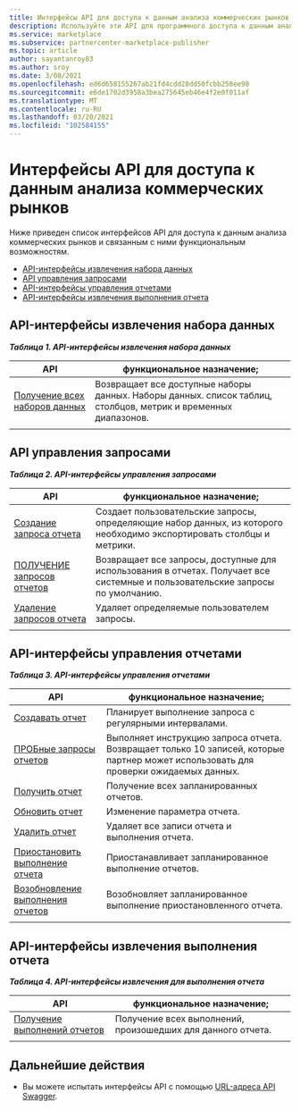 ```yaml
---
title: Интерфейсы API для доступа к данным анализа коммерческих рынков
description: Используйте эти API для программного доступа к данным аналитики в центре партнеров.
ms.service: marketplace
ms.subservice: partnercenter-marketplace-publisher
ms.topic: article
author: sayantanroy83
ms.author: sroy
ms.date: 3/08/2021
ms.openlocfilehash: ed6d658155267ab21fd4cdd28dd50fcbb258ee90
ms.sourcegitcommit: e6de1702d3958a3bea275645eb46e4f2e0f011af
ms.translationtype: MT
ms.contentlocale: ru-RU
ms.lasthandoff: 03/20/2021
ms.locfileid: "102584155"
---
```

# <a name="apis-for-accessing-commercial-marketplace-analytics-data"></a>Интерфейсы API для доступа к данным анализа коммерческих рынков

Ниже приведен список интерфейсов API для доступа к данным анализа коммерческих рынков и связанным с ними функциональным возможностям.

- [API-интерфейсы извлечения набора данных](#dataset-pull-apis)
- [API управления запросами](#query-management-apis)
- [API-интерфейсы управления отчетами](#report-management-apis)
- [API-интерфейсы извлечения выполнения отчета](#report-execution-pull-apis)

## <a name="dataset-pull-apis"></a>API-интерфейсы извлечения набора данных

***Таблица 1. API-интерфейсы извлечения набора данных***

| **API** | **функциональное назначение;** |
| --- | --- |
| [Получение всех наборов данных](analytics-api-get-all-datasets.md) | Возвращает все доступные наборы данных. Наборы данных. список таблиц, столбцов, метрик и временных диапазонов. |
|||

## <a name="query-management-apis"></a>API управления запросами

***Таблица 2. API-интерфейсы управления запросами***

| **API** | **функциональное назначение;** |
| --- | --- |
| [Создание запроса отчета](analytics-programmatic-access.md#create-report-query-api) | Создает пользовательские запросы, определяющие набор данных, из которого необходимо экспортировать столбцы и метрики. |
| [ПОЛУЧЕНИЕ запросов отчетов](analytics-api-get-report-queries.md) | Возвращает все запросы, доступные для использования в отчетах. Получает все системные и пользовательские запросы по умолчанию. |
| [Удаление запросов отчета](analytics-api-delete-report-queries.md) | Удаляет определяемые пользователем запросы. |
|||

## <a name="report-management-apis"></a>API-интерфейсы управления отчетами

***Таблица 3. API-интерфейсы управления отчетами***

| **API** | **функциональное назначение;** |
| --- | --- |
| [Создавать отчет](analytics-programmatic-access.md#create-report-api) | Планирует выполнение запроса с регулярными интервалами. |
| [ПРОБные запросы отчетов](analytics-api-try-report-queries.md) | Выполняет инструкцию запроса отчета. Возвращает только 10 записей, которые партнер может использовать для проверки ожидаемых данных. |
| [Получить отчет](analytics-api-get-report.md) | Получение всех запланированных отчетов. |
| [Обновить отчет](analytics-api-update-report.md) | Изменение параметра отчета. |
| [Удалить отчет](analytics-api-delete-report.md) | Удаляет все записи отчета и выполнения отчета. |
| [Приостановить выполнение отчета](analytics-api-pause-report-executions.md) | Приостанавливает запланированное выполнение отчетов. |
| [Возобновление выполнения отчетов](analytics-api-resume-report-executions.md) | Возобновляет запланированное выполнение приостановленного отчета. |
|||

## <a name="report-execution-pull-apis"></a>API-интерфейсы извлечения выполнения отчета

***Таблица 4. API-интерфейсы извлечения для выполнения отчета***

| **API** | **функциональное назначение;** |
| --- | --- |
| [Получение выполнений отчетов](analytics-programmatic-access.md#get-report-executions-api) | Получение всех выполнений, произошедших для данного отчета. |
|||

## <a name="next-steps"></a>Дальнейшие действия

- Вы можете испытать интерфейсы API с помощью [URL-адреса API Swagger](https://api.partnercenter.microsoft.com/insights/v1/cmp/swagger/index.html).
